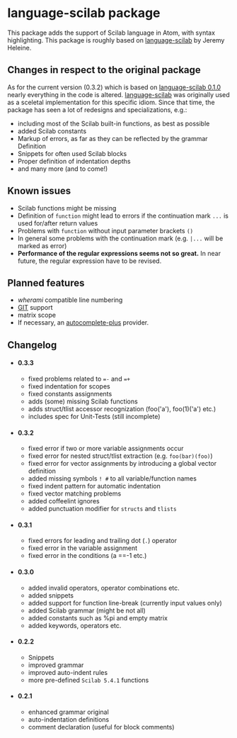 # language-scilab package

This package adds the support of Scilab language in Atom, with syntax highlighting.
This package is roughly based on [language-scilab](https://atom.io/packages/language-scilab) by Jeremy Heleine.

## Changes in respect to the original package
As for the current version (0.3.2) which is based on [language-scilab 0.1.0](https://github.com/JeremyHeleine/language-scilab/tree/f68888450e46ce23e1f8847b85cef49a31bf96fb) nearly everything in the code is altered. [language-scilab](https://atom.io/packages/language-scilab) was originally used as a sceletal implementation for this specific idiom. Since that time, the package has seen a lot of redesigns and specializations, e.g.:

   - including most of the Scilab built-in functions, as best as possible
   - added Scilab constants
   - Markup of errors, as far as they can be reflected by the grammar Definition
   - Snippets for often used Scilab blocks
   - Proper definition of indentation depths
   - and many more (and to come!)

## Known issues
  - Scilab functions might be missing
  - Definition of `function` might lead to errors if the continuation mark `...` is used for/after return values
  - Problems with `function` without input parameter brackets `()`
  - In general some problems with the continuation mark (e.g. `|...` will be marked as error)
  - __Performance of the regular expressions seems not so great.__ In near future, the regular expression have to be revised.

## Planned features
  - *wherami* compatible line numbering
  - [GIT](https://git-scm.com/) support
  - matrix scope
  - If necessary, an [autocomplete-plus]() provider.

## Changelog
  - #### 0.3.3
    - fixed problems related to `=-` and `=+`
    - fixed indentation for scopes
    - fixed constants assignments
    - adds (some) missing Scilab functions
    - adds struct/tlist accessor recognization (foo('a'), foo(1)('a') etc.)
    - includes spec for Unit-Tests (still incomplete)

  - #### 0.3.2
    - fixed error if two or more variable assignments occur
    - fixed error for nested struct/tlist extraction (e.g. `foo(bar)(foo)`)
    - fixed error for vector assignments by introducing a global vector definition
    - added missing symbols `! #` to all variable/function names
    - fixed indent pattern for automatic indentation
    - fixed vector matching problems
    - added coffeelint ignores
    - added punctuation modifier for `structs` and `tlists`

  - #### 0.3.1
    - fixed errors for leading and trailing dot (`.`) operator
    - fixed error in the variable assignment
    - fixed error in the conditions (a ==-1 etc.)

  - #### 0.3.0
    - added invalid operators, operator combinations etc.
    - added snippets
    - added support for function line-break (currently input values only)
    - added Scilab grammar (might be not all)
    - added constants such as %pi and empty matrix
    - added keywords, operators etc.

   - #### 0.2.2
      - Snippets
      - improved grammar
      - improved auto-indent rules
      - more pre-defined `Scilab 5.4.1` functions

   - #### 0.2.1
      - enhanced grammar original
      - auto-indentation definitions
      - comment declaration (useful for block comments)
